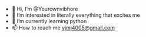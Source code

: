 - 👋 Hi, I’m @Yourownvibhore
- 👀 I’m interested in literally everything that excites me
- 🌱 I’m currently learning python
- 📫 How to reach me vjmj4005@gmail.com

<!---
Yourownvibhore/Yourownvibhore is a ✨ special ✨ repository because its `README.md` (this file) appears on your GitHub profile.
You can click the Preview link to take a look at your changes.
--->
